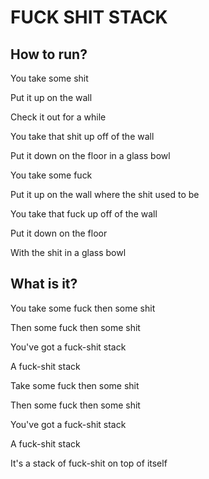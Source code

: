 # FUCK SHIT STACK

## How to run?

You take some shit

Put it up on the wall

Check it out for a while

You take that shit up off of the wall

Put it down on the floor in a glass bowl

You take some fuck

Put it up on the wall where the shit used to be

You take that fuck up off of the wall

Put it down on the floor

With the shit in a glass bowl

## What is it?

You take some fuck then some shit

Then some fuck then some shit

You've got a fuck-shit stack

A fuck-shit stack

Take some fuck then some shit

Then some fuck then some shit

You've got a fuck-shit stack

A fuck-shit stack

It's a stack of fuck-shit on top of itself